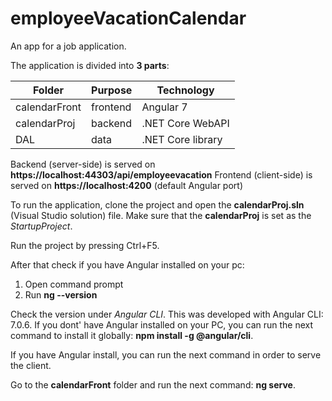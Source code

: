 # employeeVacationCalendar

An app for a job application.

The application is divided into **3 parts**: 

| Folder        | Purpose  | Technology        |
|---------------|----------|-------------------|
| calendarFront | frontend | Angular 7         |
| calendarProj  | backend  | .NET Core WebAPI  |
| DAL           | data     | .NET Core library |

Backend (server-side) is served on **https://localhost:44303/api/employeevacation**
Frontend (client-side) is served on **https://localhost:4200** (default Angular port)

To run the application, clone the project and open the **calendarProj.sln** (Visual Studio solution) file.
Make sure that the **calendarProj** is set as the _StartupProject_.

Run the project by pressing Ctrl+F5.

After that check if you have Angular installed on your pc:
1) Open command prompt
2) Run **ng --version**

Check the version under _Angular CLI_. This was developed with Angular CLI: 7.0.6.
If you dont' have Angular installed on your PC, you can run the next command to install it globally: **npm install -g @angular/cli**.

If you have Angular install, you can run the next command in order to serve the client.

Go to the **calendarFront** folder and run the next command: **ng serve**.
